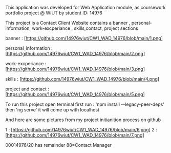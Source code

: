 This application was developed for Web 
Application module, as coursework portfolio project @ WIUT by student ID: 14976

This project is a Contact Client Website contains a banner , personal-information, work-excperiance , skills,contact, project sections

banner : [https://github.com/14976wiut/CW1_WAD_14976/blob/main/1.png]

personal_information : [https://github.com/14976wiut/CW1_WAD_14976/blob/main/2.png]

work-excperiance : [https://github.com/14976wiut/CW1_WAD_14976/blob/main/3.png]

skills : [https://github.com/14976wiut/CW1_WAD_14976/blob/main/4.png]

project and contact : [https://github.com/14976wiut/CW1_WAD_14976/blob/main/5.png]

To run this project open terminal first run : 'npm install --legacy-peer-deps' then 'ng serve' it will come up with localhost

And here are some pictures from my project initianition process on github

1 : [https://github.com/14976wiut/CW1_WAD_14976/blob/main/6.png]
2 : [https://github.com/14976wiut/CW1_WAD_14976/blob/main/7.png]

00014976/20 has remainder 88=Contact Manager

